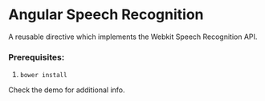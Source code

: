 Angular Speech Recognition
==========================

A reusable directive which implements the Webkit Speech Recognition API.

### Prerequisites:
1. `bower install`

Check the demo for additional info. 
